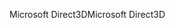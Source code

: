 <span data-ttu-id="c6e57-101">Microsoft Direct3D</span><span class="sxs-lookup"><span data-stu-id="c6e57-101">Microsoft Direct3D</span></span>